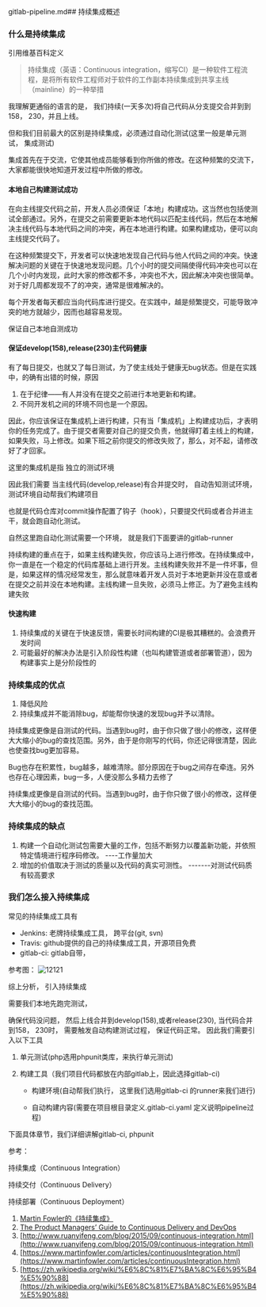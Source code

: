 gitlab-pipeline.md## 持续集成概述


### 什么是持续集成

引用维基百科定义
> 持续集成（英语：Continuous integration，缩写CI）是一种软件工程流程，是将所有软件工程师对于软件的工作副本持续集成到共享主线（mainline）的一种举措
 
我理解更通俗的语言的是， 我们持续(一天多次)将自己代码从分支提交合并到到158， 230，并且上线。

但和我们目前最大的区别是持续集成，必须通过自动化测试(这里一般是单元测试， 集成测试)

集成首先在于交流，它使其他成员能够看到你所做的修改。在这种频繁的交流下，大家都能很快地知道开发过程中所做的修改。

#### 本地自己构建测试成功

在向主线提交代码之前，开发人员必须保证「本地」构建成功。这当然也包括使测试全部通过。另外，在提交之前需要更新本地代码以匹配主线代码，然后在本地解决主线代码与本地代码之间的冲突，再在本地进行构建。如果构建成功，便可以向主线提交代码了。

在这种频繁提交下，开发者可以快速地发现自己代码与他人代码之间的冲突。快速解决问题的关键在于快速地发现问题。几个小时的提交间隔使得代码冲突也可以在几个小时内发现，此时大家的修改都不多，冲突也不大，因此解决冲突也很简单。对于好几周都发现不了的冲突，通常是很难解决的。

每个开发者每天都应当向代码库进行提交。在实践中，越是频繁提交，可能导致冲突的地方就越少，因而也越容易发现。

保证自己本地自测成功

#### 保证develop(158),release(230)主代码健康
有了每日提交，也就又了每日测试，为了使主线处于健康无bug状态。但是在实践中，的确有出错的时候，原因

1. 在于纪律——有人并没有在提交之前进行本地更新和构建。
2. 不同开发机之间的环境不同也是一个原因。

因此，你应该保证在集成机上进行构建，只有当「集成机」上构建成功后，才表明你的任务完成了。由于提交者需要对自己的提交负责，他就得盯着主线上的构建，如果失败，马上修改。如果下班之前你提交的修改失败了，那么，对不起，请修改好了才回家。

这里的集成机是指 独立的测试环境

因此我们需要 当主线代码(develop,release)有合并提交时， 自动告知测试环境， 测试环境自动帮我们构建项目

也就是代码仓库对commit操作配置了钩子（hook），只要提交代码或者合并进主干，就会跑自动化测试。

自然这里跑自动化测试需要一个环境， 就是我们下面要讲的gitlab-runner

持续构建的重点在于，如果主线构建失败，你应该马上进行修改。在持续集成中，你一直是在一个稳定的代码库基础上进行开发。主线构建失败并不是一件坏事，但是，如果这样的情况经常发生，那么就意味着开发人员对于本地更新并没在意或者在提交之前并没在本地构建。主线构建一旦失败，必须马上修正。为了避免主线构建失败


#### 快速构建

1. 持续集成的关键在于快速反馈，需要长时间构建的CI是极其糟糕的。会浪费开发时间
2. 可能最好的解决办法是引入阶段性构建（也叫构建管道或者部署管道），因为构建事实上是分阶段性的


### 持续集成的优点

1. 降低风险
2. 持续集成并不能消除bug，却能帮你快速的发现bug并予以清除。

持续集成更像是自测试的代码。当遇到bug时，由于你只做了很小的修改，这样便大大缩小的bug的查找范围。另外，由于是你刚写的代码，你还记得很清楚，因此也使查找bug更加容易。

Bug也存在积累性，bug越多，越难清除。部分原因在于bug之间存在牵连。另外也存在心理因素，bug一多，人便没那么多精力去修了


持续集成更像是自测试的代码。当遇到bug时，由于你只做了很小的修改，这样便大大缩小的bug的查找范围。


### 持续集成的缺点

1. 构建一个自动化测试包需要大量的工作，包括不断努力以覆盖新功能，并依照特定情境进行程序码修改。 ----工作量加大
2. 增加的价值取决于测试的质量以及代码的真实可测性。 -------对测试代码质有较高要求


### 我们怎么接入持续集成


常见的持续集成工具有

+ Jenkins: 老牌持续集成工具， 跨平台(git, svn)
+ Travis: github提供的自己的持续集成工具，开源项目免费
+ gitlab-ci: gitlab自带， 


参考图：
![12121](https://confluence-team.smzdm.com/download/attachments/5312421/14_26_18__12_20_2018.jpg?api=v2)

综上分析， 引入持续集成

需要我们本地先跑完测试， 

确保代码没问题， 然后上线合并到develop(158),或者release(230), 当代码合并到158， 230时， 需要触发自动构建测试过程， 保证代码正常。 因此我们需要引入以下工具

1. 单元测试(php选用phpunit类库，来执行单元测试)
2. 构建工具（我们项目代码都放在内部gitlab上，因此选择gitlab-ci)
     
     + 构建环境(自动帮我们执行， 这里我们选用gitlab-ci 的runner来我们进行)
     
     + 自动构建内容(需要在项目根目录定义.gitlab-ci.yaml 定义说明pipeline过程)

     
下面具体章节，我们详细讲解gitlab-ci, phpunit


参考：

持续集成（Continuous Integration）

持续交付（Continuous Delivery）

持续部署（Continuous Deployment）

1. [Martin Fowler的《持续集成》](https://blog.csdn.net/zhoudaxia/article/details/37613049 )
2. [The Product Managers’ Guide to Continuous Delivery and DevOps](https://www.mindtheproduct.com/2016/02/what-the-hell-are-ci-cd-and-devops-a-cheatsheet-for-the-rest-of-us/)
3. [http://www.ruanyifeng.com/blog/2015/09/continuous-integration.html](http://www.ruanyifeng.com/blog/2015/09/continuous-integration.html)
4. [https://www.martinfowler.com/articles/continuousIntegration.html](https://www.martinfowler.com/articles/continuousIntegration.html)
5. [https://zh.wikipedia.org/wiki/%E6%8C%81%E7%BA%8C%E6%95%B4%E5%90%88](https://zh.wikipedia.org/wiki/%E6%8C%81%E7%BA%8C%E6%95%B4%E5%90%88)

